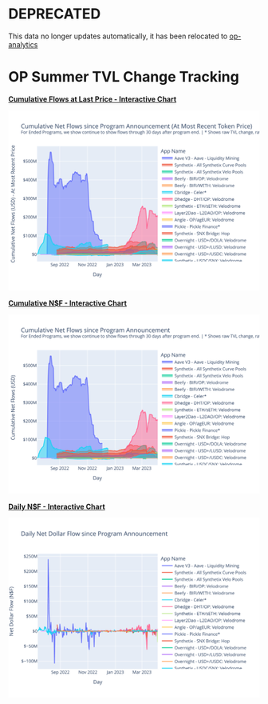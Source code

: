 # DEPRECATED
This data no longer updates automatically, it has been relocated to [op-analytics](https://github.com/ethereum-optimism/op-analytics/tree/main/op_rewards_tracking)

# OP Summer TVL Change Tracking

**[Cumulative Flows at Last Price - Interactive Chart](https://msilb7.github.io/msilb7-crypto-queries/L2%20TVL/img_outputs/cumul_ndf_last_price.html)**

![](img_outputs/svg/cumul_ndf_last_price.svg)

**[Cumulative N$F - Interactive Chart](https://msilb7.github.io/msilb7-crypto-queries/L2%20TVL/img_outputs/cumul_ndf.html)**

![](img_outputs/svg/cumul_ndf.svg)

**[Daily N$F - Interactive Chart](https://msilb7.github.io/msilb7-crypto-queries/L2%20TVL/img_outputs/daily_ndf.html)**

![](img_outputs/svg/daily_ndf.svg)
